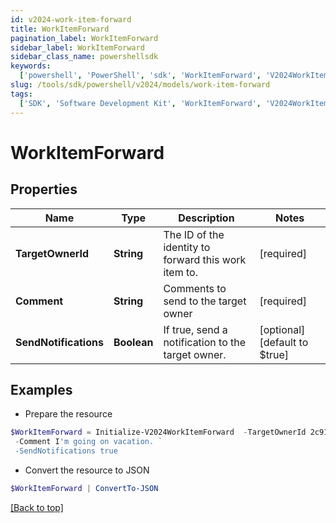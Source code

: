 ```yaml
---
id: v2024-work-item-forward
title: WorkItemForward
pagination_label: WorkItemForward
sidebar_label: WorkItemForward
sidebar_class_name: powershellsdk
keywords:
  ['powershell', 'PowerShell', 'sdk', 'WorkItemForward', 'V2024WorkItemForward']
slug: /tools/sdk/powershell/v2024/models/work-item-forward
tags:
  ['SDK', 'Software Development Kit', 'WorkItemForward', 'V2024WorkItemForward']
---
```


# WorkItemForward

## Properties

| Name | Type | Description | Notes |
| --- | --- | --- | --- |
| **TargetOwnerId** | **String** | The ID of the identity to forward this work item to. | [required] |
| **Comment** | **String** | Comments to send to the target owner | [required] |
| **SendNotifications** | **Boolean** | If true, send a notification to the target owner. | [optional] [default to $true] |

## Examples

- Prepare the resource

```powershell
$WorkItemForward = Initialize-V2024WorkItemForward  -TargetOwnerId 2c9180835d2e5168015d32f890ca1581 `
 -Comment I'm going on vacation. `
 -SendNotifications true
```

- Convert the resource to JSON

```powershell
$WorkItemForward | ConvertTo-JSON
```

[[Back to top]](#)
